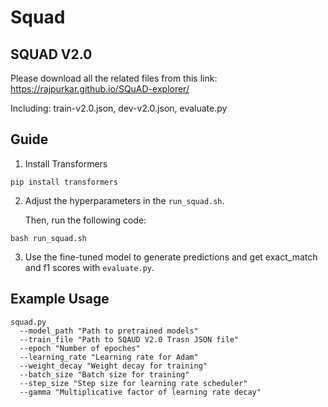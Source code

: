 # Squad

## SQUAD V2.0
Please download all the related files from this link:
https://rajpurkar.github.io/SQuAD-explorer/

Including: train-v2.0.json, dev-v2.0.json, evaluate.py

## Guide

1. Install Transformers
```
pip install transformers
```
2. Adjust the hyperparameters in the ```run_squad.sh```.
   
   Then, run the following code:

```
bash run_squad.sh
```
3. Use the fine-tuned model to generate predictions and get exact_match and f1 scores with ```evaluate.py```.

## Example Usage

```
squad.py
  --model_path "Path to pretrained models"
  --train_file "Path to SQAUD V2.0 Trasn JSON file"
  --epoch "Number of epoches"
  --learning_rate "Learning rate for Adam"
  --weight_decay "Weight decay for training"
  --batch_size "Batch size for training"
  --step_size "Step size for learning rate scheduler"
  --gamma "Multiplicative factor of learning rate decay"
```